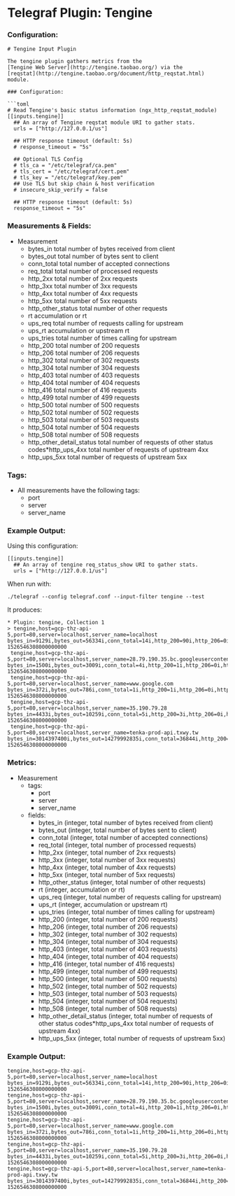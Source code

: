 # Telegraf Plugin: Tengine

### Configuration:

```
# Tengine Input Plugin

The tengine plugin gathers metrics from the
[Tengine Web Server](http://tengine.taobao.org/) via the
[reqstat](http://tengine.taobao.org/document/http_reqstat.html) module.

### Configuration:

```toml
# Read Tengine's basic status information (ngx_http_reqstat_module)
[[inputs.tengine]]
  ## An array of Tengine reqstat module URI to gather stats.
  urls = ["http://127.0.0.1/us"]

  ## HTTP response timeout (default: 5s)
  # response_timeout = "5s"

  ## Optional TLS Config
  # tls_ca = "/etc/telegraf/ca.pem"
  # tls_cert = "/etc/telegraf/cert.pem"
  # tls_key = "/etc/telegraf/key.pem"
  ## Use TLS but skip chain & host verification
  # insecure_skip_verify = false

  ## HTTP response timeout (default: 5s)
  response_timeout = "5s"
```

### Measurements & Fields:

- Measurement
    - bytes_in total number of bytes received from client
    - bytes_out total number of bytes sent to client
    - conn_total total number of accepted connections
    - req_total total number of processed requests
    - http_2xx total number of 2xx requests
    - http_3xx total number of 3xx requests
    - http_4xx total number of 4xx requests
    - http_5xx total number of 5xx requests
    - http_other_status total number of other requests
    - rt accumulation or rt
    - ups_req total number of requests calling for upstream
    - ups_rt accumulation or upstream rt
    - ups_tries total number of times calling for upstream
    - http_200 total number of 200 requests
    - http_206 total number of 206 requests
    - http_302 total number of 302 requests
    - http_304 total number of 304 requests
    - http_403 total number of 403 requests
    - http_404 total number of 404 requests
    - http_416 total number of 416 requests
    - http_499 total number of 499 requests
    - http_500 total number of 500 requests
    - http_502 total number of 502 requests
    - http_503 total number of 503 requests
    - http_504 total number of 504 requests
    - http_508 total number of 508 requests
    - http_other_detail_status total number of requests of other status codes*http_ups_4xx total number of requests of upstream 4xx
    - http_ups_5xx total number of requests of upstream 5xx
### Tags:

- All measurements have the following tags:
    - port
    - server
    - server_name

### Example Output:

Using this configuration:
```
[[inputs.tengine]]
  ## An array of tengine req_status_show URI to gather stats.
  urls = ["http://127.0.0.1/us"]
```

When run with:
```
./telegraf --config telegraf.conf --input-filter tengine --test
```

It produces:
```
* Plugin: tengine, Collection 1
> tengine,host=gcp-thz-api-5,port=80,server=localhost,server_name=localhost bytes_in=9129i,bytes_out=56334i,conn_total=14i,http_200=90i,http_206=0i,http_2xx=90i,http_302=0i,http_304=0i,http_3xx=0i,http_403=0i,http_404=0i,http_416=0i,http_499=0i,http_4xx=0i,http_500=0i,http_502=0i,http_503=0i,http_504=0i,http_508=0i,http_5xx=0i,http_other_detail_status=0i,http_other_status=0i,http_ups_4xx=0i,http_ups_5xx=0i,req_total=90i,rt=0i,ups_req=0i,ups_rt=0i,ups_tries=0i 1526546308000000000
 tengine,host=gcp-thz-api-5,port=80,server=localhost,server_name=28.79.190.35.bc.googleusercontent.com bytes_in=1500i,bytes_out=3009i,conn_total=4i,http_200=1i,http_206=0i,http_2xx=1i,http_302=0i,http_304=0i,http_3xx=0i,http_403=0i,http_404=1i,http_416=0i,http_499=0i,http_4xx=3i,http_500=0i,http_502=0i,http_503=0i,http_504=0i,http_508=0i,http_5xx=0i,http_other_detail_status=0i,http_other_status=0i,http_ups_4xx=0i,http_ups_5xx=0i,req_total=4i,rt=0i,ups_req=0i,ups_rt=0i,ups_tries=0i 1526546308000000000
 tengine,host=gcp-thz-api-5,port=80,server=localhost,server_name=www.google.com bytes_in=372i,bytes_out=786i,conn_total=1i,http_200=1i,http_206=0i,http_2xx=1i,http_302=0i,http_304=0i,http_3xx=0i,http_403=0i,http_404=0i,http_416=0i,http_499=0i,http_4xx=0i,http_500=0i,http_502=0i,http_503=0i,http_504=0i,http_508=0i,http_5xx=0i,http_other_detail_status=0i,http_other_status=0i,http_ups_4xx=0i,http_ups_5xx=0i,req_total=1i,rt=0i,ups_req=0i,ups_rt=0i,ups_tries=0i 1526546308000000000
 tengine,host=gcp-thz-api-5,port=80,server=localhost,server_name=35.190.79.28 bytes_in=4433i,bytes_out=10259i,conn_total=5i,http_200=3i,http_206=0i,http_2xx=3i,http_302=0i,http_304=0i,http_3xx=0i,http_403=0i,http_404=11i,http_416=0i,http_499=0i,http_4xx=11i,http_500=0i,http_502=0i,http_503=0i,http_504=0i,http_508=0i,http_5xx=0i,http_other_detail_status=0i,http_other_status=0i,http_ups_4xx=0i,http_ups_5xx=0i,req_total=14i,rt=0i,ups_req=0i,ups_rt=0i,ups_tries=0i 1526546308000000000
 tengine,host=gcp-thz-api-5,port=80,server=localhost,server_name=tenka-prod-api.txwy.tw bytes_in=3014397400i,bytes_out=14279992835i,conn_total=36844i,http_200=3177339i,http_206=0i,http_2xx=3177339i,http_302=0i,http_304=0i,http_3xx=0i,http_403=0i,http_404=123i,http_416=0i,http_499=0i,http_4xx=123i,http_500=17214i,http_502=4453i,http_503=80i,http_504=0i,http_508=0i,http_5xx=21747i,http_other_detail_status=0i,http_other_status=0i,http_ups_4xx=123i,http_ups_5xx=21747i,req_total=3199209i,rt=245874536i,ups_req=2685076i,ups_rt=245858217i,ups_tries=2685076i 1526546308000000000
```

### Metrics:

- Measurement
  - tags:
    - port
    - server
    - server_name
  - fields:
    - bytes_in (integer, total number of bytes received from client)
    - bytes_out (integer, total number of bytes sent to client)
    - conn_total (integer, total number of accepted connections)
    - req_total (integer, total number of processed requests)
    - http_2xx (integer, total number of 2xx requests)
    - http_3xx (integer, total number of 3xx requests)
    - http_4xx (integer, total number of 4xx requests)
    - http_5xx (integer, total number of 5xx requests)
    - http_other_status (integer, total number of other requests)
    - rt (integer, accumulation or rt)
    - ups_req (integer, total number of requests calling for upstream)
    - ups_rt (integer, accumulation or upstream rt)
    - ups_tries (integer, total number of times calling for upstream)
    - http_200 (integer, total number of 200 requests)
    - http_206 (integer, total number of 206 requests)
    - http_302 (integer, total number of 302 requests)
    - http_304 (integer, total number of 304 requests)
    - http_403 (integer, total number of 403 requests)
    - http_404 (integer, total number of 404 requests)
    - http_416 (integer, total number of 416 requests)
    - http_499 (integer, total number of 499 requests)
    - http_500 (integer, total number of 500 requests)
    - http_502 (integer, total number of 502 requests)
    - http_503 (integer, total number of 503 requests)
    - http_504 (integer, total number of 504 requests)
    - http_508 (integer, total number of 508 requests)
    - http_other_detail_status (integer, total number of requests of other status codes*http_ups_4xx total number of requests of upstream 4xx)
    - http_ups_5xx (integer, total number of requests of upstream 5xx)

### Example Output:

```
tengine,host=gcp-thz-api-5,port=80,server=localhost,server_name=localhost bytes_in=9129i,bytes_out=56334i,conn_total=14i,http_200=90i,http_206=0i,http_2xx=90i,http_302=0i,http_304=0i,http_3xx=0i,http_403=0i,http_404=0i,http_416=0i,http_499=0i,http_4xx=0i,http_500=0i,http_502=0i,http_503=0i,http_504=0i,http_508=0i,http_5xx=0i,http_other_detail_status=0i,http_other_status=0i,http_ups_4xx=0i,http_ups_5xx=0i,req_total=90i,rt=0i,ups_req=0i,ups_rt=0i,ups_tries=0i 1526546308000000000
tengine,host=gcp-thz-api-5,port=80,server=localhost,server_name=28.79.190.35.bc.googleusercontent.com bytes_in=1500i,bytes_out=3009i,conn_total=4i,http_200=1i,http_206=0i,http_2xx=1i,http_302=0i,http_304=0i,http_3xx=0i,http_403=0i,http_404=1i,http_416=0i,http_499=0i,http_4xx=3i,http_500=0i,http_502=0i,http_503=0i,http_504=0i,http_508=0i,http_5xx=0i,http_other_detail_status=0i,http_other_status=0i,http_ups_4xx=0i,http_ups_5xx=0i,req_total=4i,rt=0i,ups_req=0i,ups_rt=0i,ups_tries=0i 1526546308000000000
tengine,host=gcp-thz-api-5,port=80,server=localhost,server_name=www.google.com bytes_in=372i,bytes_out=786i,conn_total=1i,http_200=1i,http_206=0i,http_2xx=1i,http_302=0i,http_304=0i,http_3xx=0i,http_403=0i,http_404=0i,http_416=0i,http_499=0i,http_4xx=0i,http_500=0i,http_502=0i,http_503=0i,http_504=0i,http_508=0i,http_5xx=0i,http_other_detail_status=0i,http_other_status=0i,http_ups_4xx=0i,http_ups_5xx=0i,req_total=1i,rt=0i,ups_req=0i,ups_rt=0i,ups_tries=0i 1526546308000000000
tengine,host=gcp-thz-api-5,port=80,server=localhost,server_name=35.190.79.28 bytes_in=4433i,bytes_out=10259i,conn_total=5i,http_200=3i,http_206=0i,http_2xx=3i,http_302=0i,http_304=0i,http_3xx=0i,http_403=0i,http_404=11i,http_416=0i,http_499=0i,http_4xx=11i,http_500=0i,http_502=0i,http_503=0i,http_504=0i,http_508=0i,http_5xx=0i,http_other_detail_status=0i,http_other_status=0i,http_ups_4xx=0i,http_ups_5xx=0i,req_total=14i,rt=0i,ups_req=0i,ups_rt=0i,ups_tries=0i 1526546308000000000
tengine,host=gcp-thz-api-5,port=80,server=localhost,server_name=tenka-prod-api.txwy.tw bytes_in=3014397400i,bytes_out=14279992835i,conn_total=36844i,http_200=3177339i,http_206=0i,http_2xx=3177339i,http_302=0i,http_304=0i,http_3xx=0i,http_403=0i,http_404=123i,http_416=0i,http_499=0i,http_4xx=123i,http_500=17214i,http_502=4453i,http_503=80i,http_504=0i,http_508=0i,http_5xx=21747i,http_other_detail_status=0i,http_other_status=0i,http_ups_4xx=123i,http_ups_5xx=21747i,req_total=3199209i,rt=245874536i,ups_req=2685076i,ups_rt=245858217i,ups_tries=2685076i 1526546308000000000
```
